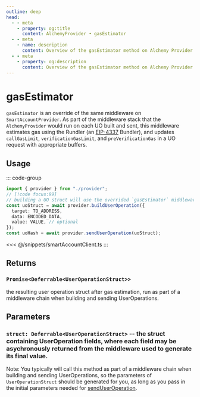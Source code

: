 ```yaml
---
outline: deep
head:
  - - meta
    - property: og:title
      content: AlchemyProvider • gasEstimator
  - - meta
    - name: description
      content: Overview of the gasEstimator method on Alchemy Provider in aa-alchemy
  - - meta
    - property: og:description
      content: Overview of the gasEstimator method on Alchemy Provider in aa-alchemy
---
```


# gasEstimator

`gasEstimator` is an override of the same middleware on `SmartAccountProvider`. As part of the middleware stack that the `AlchemyProvider` would run on each UO built and sent, this middleware estimates gas using the Rundler (an [EIP-4337](https://eips.ethereum.org/EIPS/eip-4337) Bundler), and updates `callGasLimit`, `verificationGasLimit`, and `preVerificationGas` in a UO request with appropriate buffers.

## Usage

::: code-group

```ts [example.ts]
import { provider } from "./provider";
// [!code focus:99]
// building a UO struct will use the overrided `gasEstimator` middleware on AlchemyProvider
const uoStruct = await provider.buildUserOperation({
  target: TO_ADDRESS,
  data: ENCODED_DATA,
  value: VALUE, // optional
});
const uoHash = await provider.sendUserOperation(uoStruct);
```

<<< @/snippets/smartAccountClient.ts
:::

## Returns

### `Promise<Deferrable<UserOperationStruct>>`

the resulting user operation struct after gas estimation, run as part of a middleware chain when building and sending UserOperations.

## Parameters

### `struct: Deferrable<UserOperationStruct>` -- the struct containing UserOperation fields, where each field may be asychronously returned from the middleware used to generate its final value.

Note: You typically will call this method as part of a middleware chain when building and sending UserOperations, so the parameters of `UserOperationStruct` should be generated for you, as long as you pass in the initial parameters needed for [sendUserOperation](/packages/aa-core/smart-account-client/actions/sendUserOperation).
